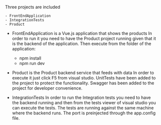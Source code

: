 Three projects are included

	- FrontEndApplication 
	- IntegrationTests
	- Product


- FrontEndApplication is a Vue.js application that shows the products
	In order to run it you need to have the Product project running given that it is the backend of the application.
	Then execute from the folder of the application:
	- npm install
	- npm run dev

- Product is the Product backend service that feeds with data
	In order to execute it just click F5 from visual studio.
	UnitTests have been added to the project to protect the functionality.
	Swagger has been added to the project for developer convenience.
	
- IntegrationTests
	In order to run the Integration tests you need to have the backend running and then from the tests viewer of visual studio you can execute the tests.
	The tests are running against the same machine where the backend runs. The port is preinjected through the app.config file.
	

